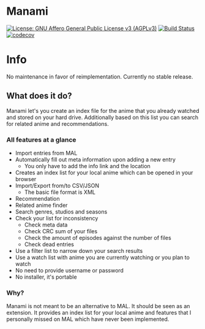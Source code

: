 # Manami

[![License: GNU Affero General Public License v3 (AGPLv3)](https://img.shields.io/badge/license-AGPLv3-blue.svg)](http://www.gnu.org/licenses/agpl-3.0.de.html) [![Build Status](https://travis-ci.org/manami-project/manami.svg?branch=development)](https://travis-ci.org/manami-project/manami) [![codecov](https://codecov.io/gh/manami-project/manami/branch/development/graph/badge.svg)](https://codecov.io/gh/manami-project/manami/branch/development)

# Info
No maintenance in favor of reimplementation. Currently no stable release.

## What does it do?
Manami let's you create an index file for the anime that you already watched and stored on your hard drive. Additionally based on this list you can search for related anime and recommendations.

### All features at a glance
* Import entries from MAL
* Automatically fill out meta information upon adding a new entry
    * You only have to add the info link and the location
* Creates an index list for your local anime which can be opened in your browser
* Import/Export from/to CSV/JSON
    * The basic file format is XML
* Recommendation
* Related anime finder
* Search genres, studios and seasons
* Check your list for inconsistency
    * Check meta data
    * Check CRC sum of your files
    * Check the amount of episodes against the number of files
    * Check dead entries
* Use a filter list to narrow down your search results
* Use a watch list with anime you are currently watching or you plan to watch
* No need to provide username or password
* No installer, it's portable

### Why?
Manami is not meant to be an alternative to MAL. It should be seen as an extension. It provides an index list for your local anime and features that I personally missed on MAL which have never been implemented.